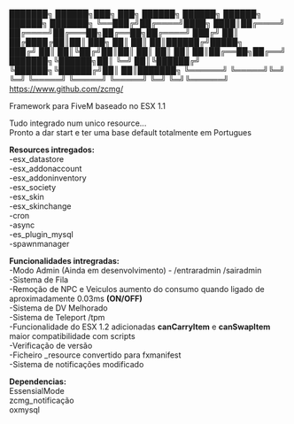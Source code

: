  ███████╗ ██████╗███╗   ███╗ ██████╗      ██████╗ ██████╗ ██████╗ ███████╗ 
 ╚══███╔╝██╔════╝████╗ ████║██╔════╝     ██╔════╝██╔═══██╗██╔══██╗██╔════╝ 
   ███╔╝ ██║     ██╔████╔██║██║  ███╗    ██║     ██║   ██║██████╔╝█████╗   
  ███╔╝  ██║     ██║╚██╔╝██║██║   ██║    ██║     ██║   ██║██╔══██╗██╔══╝   
 ███████╗╚██████╗██║ ╚═╝ ██║╚██████╔╝    ╚██████╗╚██████╔╝██║  ██║███████╗ 
 ╚══════╝ ╚═════╝╚═╝     ╚═╝ ╚═════╝      ╚═════╝ ╚═════╝ ╚═╝  ╚═╝╚══════╝ 
                       https://www.github.com/zcmg/                        

Framework para FiveM baseado no ESX 1.1

Tudo integrado num unico resource...<br>
Pronto a dar start e ter uma base default totalmente em Portugues

<b>Resources intregados:</b></br>
-esx_datastore</br>
-esx_addonaccount</br>
-esx_addoninventory</br>
-esx_society</br>
-esx_skin</br>
-esx_skinchange</br>
-cron</br>
-async</br>
-es_plugin_mysql</br>
-spawnmanager</br>


<b>Funcionalidades intregradas:</b></br>
-Modo Admin (Ainda em desenvolvimento) - /entraradmin /sairadmin</br>
-Sistema de Fila</br>
-Remoção de NPC e Veiculos aumento do consumo quando ligado de aproximadamente 0.03ms <b>(ON/OFF)</b></br>
-Sistema de DV Melhorado</br>
-Sistema de Teleport /tpm</br>
-Funcionalidade do ESX 1.2 adicionadas <b>canCarryItem</b> e <b>canSwapItem</b> maior compatibilidade com scripts</br>
-Verificação de versão</br>
-Ficheiro _resource convertido para fxmanifest</br>
-Sistema de notificações modificado</br>


<b>Dependencias:</b></br>
EssensialMode</br>
zcmg_notificação</br>
oxmysql


